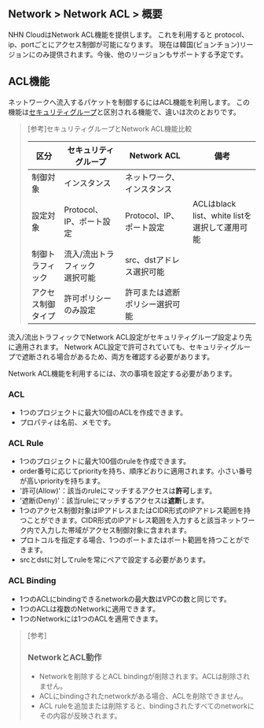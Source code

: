## Network > Network ACL > 概要

NHN CloudはNetwork ACL機能を提供します。
これを利用すると protocol、ip、portごとにアクセス制御が可能になります。
現在は韓国(ピョンチョン)リージョンにのみ提供されます。今後、他のリージョンもサポートする予定です。


## ACL機能

ネットワークへ流入するパケットを制御するにはACL機能を利用します。
この機能は[セキュリティグループ](/Network/VPC/ko/console-guide/#_8)と区別される機能で、違いは次のとおりです。

> [参考]セキュリティグループとNetwork ACL機能比較
>
> | 区分 | セキュリティグループ | Network ACL | 備考 |
> |--|--|--|--|
> | 制御対象 | インスタンス | ネットワーク、インスタンス | |
> | 設定対象 | Protocol、IP、ポート設定 | Protocol、IP、ポート設定 | ACLはblack list、white listを選択して運用可能 |
> | 制御トラフィック | 流入/流出トラフィック<br>選択可能 | src、dstアドレス選択可能 |
> | アクセス制御タイプ | 許可ポリシーのみ設定 | 許可または遮断ポリシー選択可能 |

流入/流出トラフィックでNetwork ACL設定がセキュリティグループ設定より先に適用されます。
Network ACL設定で許可されていても、セキュリティグループで遮断される場合があるため、両方を確認する必要があります。

Network ACL機能を利用するには、次の事項を設定する必要があります。

### ACL
* 1つのプロジェクトに最大10個のACLを作成できます。
* プロパティは名前、メモです。


### ACL Rule
* 1つのプロジェクトに最大100個のruleを作成できます。
* order番号に応じてpriorityを持ち、順序どおりに適用されます。小さい番号が高いpriorityを持ちます。
* '許可(Allow)'：該当のruleにマッチするアクセスは<b>許可</b>します。
* '遮断(Deny)'：該当ruleにマッチするアクセスは<b>遮断</b>します。
* 1つのアクセス制御対象はIPアドレスまたはCIDR形式のIPアドレス範囲を持つことができます。CIDR形式のIPアドレス範囲を入力すると該当ネットワーク内で入力した帯域がアクセス制御対象に含まれます。
* プロトコルを指定する場合、1つのポートまたはポート範囲を持つことができます。
* srcとdstに対してruleを常にペアで設定する必要があります。


### ACL Binding
* 1つのACLにbindingできるnetworkの最大数はVPCの数と同じです。
* 1つのACLは複数のNetworkに適用できます。
* 1つのNetworkには1つのACLを適用できます。

> [参考]
> ### NetworkとACL動作
> * Networkを削除するとACL bindingが削除されます。ACLは削除されません。
> * ACLにbindingされたnetworkがある場合、ACLを削除できません。
> * ACL ruleを追加または削除すると、bindingされたすべてのnetworkにその内容が反映されます。
